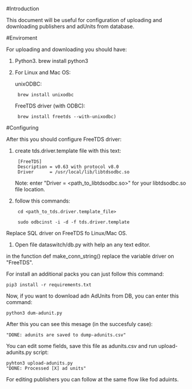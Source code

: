 #Introduction

This document will be useful for configuration of uploading and downloading publishers and adUnits from database.

#Enviroment

For uploading and downloading you should have:

1. Python3.
	brew install python3
2. For Linux and Mac OS:

	unixODBC:

		brew install unixodbc

	FreeTDS driver (with ODBC):
	
		brew install freetds --with-unixodbc)

#Configuring

After this you should configure FreeTDS driver:

1. create tds.driver.template file with this text:

		[FreeTDS]
		Description = v0.63 with protocol v8.0
 		Driver      = /usr/local/lib/libtdsodbc.so
	
	Note: enter "Driver = <path_to_libtdsodbc.so>" for your libtdsodbc.so file location.

2. follow this commands:

		cd <path_to_tds.driver.template_file>
		
		sudo odbcinst -i -d -f tds.driver.template 


Replace SQL driver on FreeTDS fo Linux/Mac OS.
	
1. Open file dataswitch/db.py with help an any text editor.
	
in the function	def make_conn_string() replace the variable driver on "FreeTDS".


For install an additional packs you can just follow this command:
	
	pip3 install -r requirements.txt


Now, if you want to download adn AdUnits from DB, you can enter this command:
	
	python3 dum-adunit.py
	
After this you can see this mesage (in the succesfuly case):
	
	"DONE: adunits are saved to dump-adunits.csv"

You can edit some fields, save this file as adunits.csv and run upload-adunits.py script:
	
	pyhton3 upload-adunits.py
	"DONE: Processed [X] ad units"

For editing publishers you can follow at the same flow like fod aduints.

